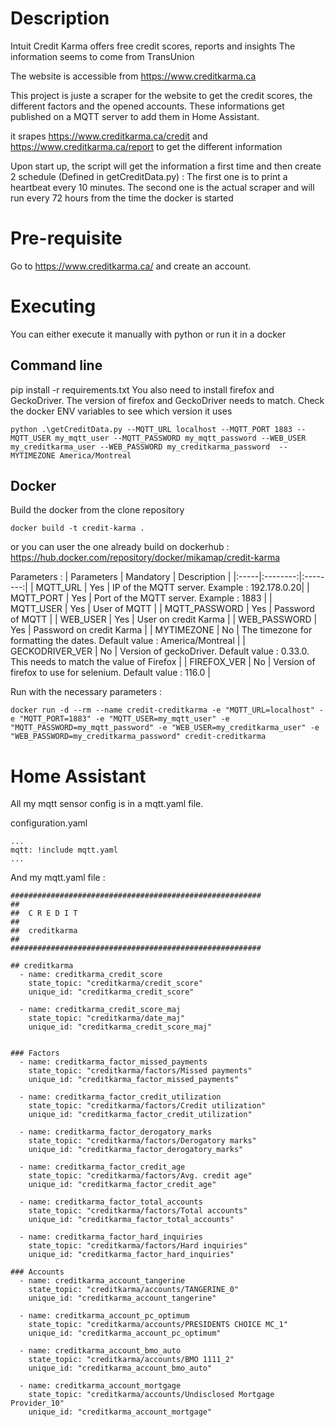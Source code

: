 # Description
Intuit Credit Karma offers free credit scores, reports and insights
The information seems to come from TransUnion

The website is accessible from https://www.creditkarma.ca


This project is juste a scraper for the website to get the credit scores, the different factors and the opened accounts.  These informations get published on a MQTT server to add them in Home Assistant.

it srapes https://www.creditkarma.ca/credit and https://www.creditkarma.ca/report to get the different information


Upon start up, the script will get the information a first time and then create 2 schedule (Defined in getCreditData.py) :
The first one is to print a heartbeat every 10 minutes.
The second one is the actual scraper and will run every 72 hours from the time the docker is started


# Pre-requisite
Go to https://www.creditkarma.ca/ and create an account.


# Executing
You can either execute it manually with python or run it in a docker


## Command line
pip install -r requirements.txt
You also need to install firefox and GeckoDriver.
The version of firefox and GeckoDriver needs to match.  Check the docker ENV variables to see which version it uses


```
python .\getCreditData.py --MQTT_URL localhost --MQTT_PORT 1883 --MQTT_USER my_mqtt_user --MQTT_PASSWORD my_mqtt_password --WEB_USER my_creditkarma_user --WEB_PASSWORD my_creditkarma_password  --MYTIMEZONE America/Montreal
```


## Docker
Build the docker from the clone repository
```
docker build -t credit-karma .
```

or you can user the one already build on dockerhub : https://hub.docker.com/repository/docker/mikamap/credit-karma

Parameters : 
| Parameters | Mandatory |  Description |
|:-----|:--------:|:--------:|
| MQTT_URL   | Yes | IP of the MQTT server.  Example : 192.178.0.20|
| MQTT_PORT   | Yes |  Port of the MQTT server.  Example : 1883  |
| MQTT_USER   | Yes | User of MQTT |
| MQTT_PASSWORD | Yes  | Password of MQTT |
| WEB_USER   | Yes | User on credit Karma |
| WEB_PASSWORD | Yes  | Password on credit Karma |
| MYTIMEZONE | No  | The timezone for formatting the dates.  Default value : America/Montreal |
| GECKODRIVER_VER | No  | Version of geckoDriver.  Default value : 0.33.0.  This needs to match the value of Firefox |
| FIREFOX_VER | No  | Version of firefox to use for selenium.  Default value : 116.0 |



Run with the necessary parameters : 
```
docker run -d --rm --name credit-creditkarma -e "MQTT_URL=localhost" -e "MQTT_PORT=1883" -e "MQTT_USER=my_mqtt_user" -e "MQTT_PASSWORD=my_mqtt_password" -e "WEB_USER=my_creditkarma_user" -e "WEB_PASSWORD=my_creditkarma_password" credit-creditkarma
```



# Home Assistant

All my mqtt sensor config is in a mqtt.yaml file.

configuration.yaml
```
...
mqtt: !include mqtt.yaml
...
```


And my mqtt.yaml file : 
```
########################################################
##
##  C R E D I T 
##
##  creditkarma
##
########################################################

## creditkarma
  - name: creditkarma_credit_score
    state_topic: "creditkarma/credit_score"
    unique_id: "creditkarma_credit_score"

  - name: creditkarma_credit_score_maj
    state_topic: "creditkarma/date_maj"
    unique_id: "creditkarma_credit_score_maj"


### Factors
  - name: creditkarma_factor_missed_payments
    state_topic: "creditkarma/factors/Missed payments"
    unique_id: "creditkarma_factor_missed_payments"

  - name: creditkarma_factor_credit_utilization
    state_topic: "creditkarma/factors/Credit utilization"
    unique_id: "creditkarma_factor_credit_utilization"
    
  - name: creditkarma_factor_derogatory_marks
    state_topic: "creditkarma/factors/Derogatory marks"
    unique_id: "creditkarma_factor_derogatory_marks"

  - name: creditkarma_factor_credit_age
    state_topic: "creditkarma/factors/Avg. credit age"
    unique_id: "creditkarma_factor_credit_age"

  - name: creditkarma_factor_total_accounts
    state_topic: "creditkarma/factors/Total accounts"
    unique_id: "creditkarma_factor_total_accounts"

  - name: creditkarma_factor_hard_inquiries
    state_topic: "creditkarma/factors/Hard inquiries"
    unique_id: "creditkarma_factor_hard_inquiries"

### Accounts
  - name: creditkarma_account_tangerine
    state_topic: "creditkarma/accounts/TANGERINE_0"
    unique_id: "creditkarma_account_tangerine"

  - name: creditkarma_account_pc_optimum
    state_topic: "creditkarma/accounts/PRESIDENTS CHOICE MC_1"
    unique_id: "creditkarma_account_pc_optimum"

  - name: creditkarma_account_bmo_auto
    state_topic: "creditkarma/accounts/BMO 1111_2"
    unique_id: "creditkarma_account_bmo_auto"

  - name: creditkarma_account_mortgage
    state_topic: "creditkarma/accounts/Undisclosed Mortgage Provider_10"
    unique_id: "creditkarma_account_mortgage"
```
